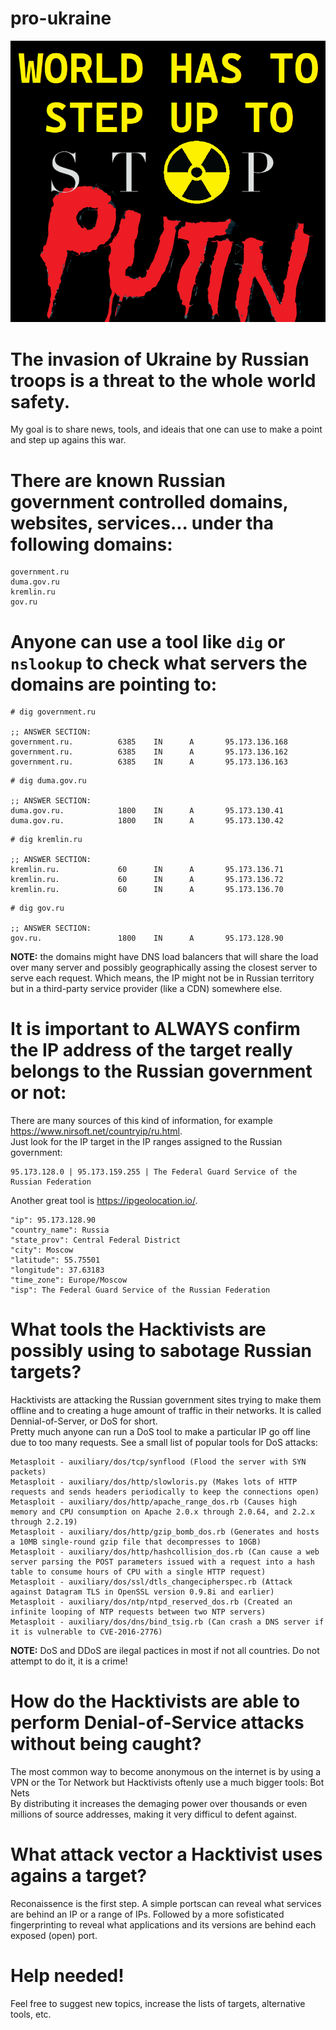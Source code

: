 # pro-ukraine

![alt text](https://github.com/vikanet/pro-ukraine/blob/main/pro-ukraine.png?raw=true)

# The invasion of Ukraine by Russian troops is a threat to the whole world safety.

My goal is to share news, tools, and ideais that one can use to make a point and step up agains this war.

# There are known Russian government controlled domains, websites, services... under tha following domains:

```
government.ru
duma.gov.ru
kremlin.ru
gov.ru
```

# Anyone can use a tool like `dig` or `nslookup` to check what servers the domains are pointing to:

```
# dig government.ru

;; ANSWER SECTION:
government.ru.          6385    IN      A       95.173.136.168
government.ru.          6385    IN      A       95.173.136.162
government.ru.          6385    IN      A       95.173.136.163
```
```
# dig duma.gov.ru

;; ANSWER SECTION:
duma.gov.ru.            1800    IN      A       95.173.130.41
duma.gov.ru.            1800    IN      A       95.173.130.42
```
```
# dig kremlin.ru

;; ANSWER SECTION:
kremlin.ru.             60      IN      A       95.173.136.71
kremlin.ru.             60      IN      A       95.173.136.72
kremlin.ru.             60      IN      A       95.173.136.70
```
```
# dig gov.ru

;; ANSWER SECTION:
gov.ru.                 1800    IN      A       95.173.128.90
```

**NOTE:** the domains might have DNS load balancers that will share the load over many server and possibly geographically assing the closest server to serve each request. Which means, the IP might not be in Russian territory but in a third-party service provider (like a CDN) somewhere else.

# It is important to ALWAYS confirm the IP address of the target really belongs to the Russian government or not:

There are many sources of this kind of information, for example https://www.nirsoft.net/countryip/ru.html. \
Just look for the IP target in the IP ranges assigned to the Russian government:

```
95.173.128.0 | 95.173.159.255 | The Federal Guard Service of the Russian Federation
```

Another great tool is https://ipgeolocation.io/.

```
"ip": 95.173.128.90
"country_name": Russia
"state_prov": Central Federal District
"city": Moscow
"latitude": 55.75501
"longitude": 37.63183
"time_zone": Europe/Moscow
"isp": The Federal Guard Service of the Russian Federation
```

# What tools the Hacktivists are possibly using to sabotage Russian targets?

Hacktivists are attacking the Russian government sites trying to make them offline and to creating a huge amount of traffic in their networks. It is called Dennial-of-Server, or DoS for short. \
Pretty much anyone can run a DoS tool to make a particular IP go off line due to too many requests. See a small list of popular tools for DoS attacks:

```
Metasploit - auxiliary/dos/tcp/synflood (Flood the server with SYN packets)
Metasploit - auxiliary/dos/http/slowloris.py (Makes lots of HTTP requests and sends headers periodically to keep the connections open)
Metasploit - auxiliary/dos/http/apache_range_dos.rb (Causes high memory and CPU consumption on Apache 2.0.x through 2.0.64, and 2.2.x through 2.2.19)
Metasploit - auxiliary/dos/http/gzip_bomb_dos.rb (Generates and hosts a 10MB single-round gzip file that decompresses to 10GB)
Metasploit - auxiliary/dos/http/hashcollision_dos.rb (Can cause a web server parsing the POST parameters issued with a request into a hash table to consume hours of CPU with a single HTTP request)
Metasploit - auxiliary/dos/ssl/dtls_changecipherspec.rb (Attack against Datagram TLS in OpenSSL version 0.9.8i and earlier)
Metasploit - auxiliary/dos/ntp/ntpd_reserved_dos.rb (Created an infinite looping of NTP requests between two NTP servers)
Metasploit - auxiliary/dos/dns/bind_tsig.rb (Can crash a DNS server if it is vulnerable to CVE-2016-2776)
```

**NOTE:** DoS and DDoS are ilegal pactices in most if not all countries. Do not attempt to do it, it is a crime!

# How do the Hacktivists are able to perform Denial-of-Service attacks without being caught?

The most common way to become anonymous on the internet is by using a VPN or the Tor Network but Hacktivists oftenly use a much bigger tools: Bot Nets \
By distributing it increases the demaging power over thousands or even millions of source addresses, making it very difficul to defent against.

# What attack vector a Hacktivist uses agains a target?

Reconaissence is the first step. A simple portscan can reveal what services are behind an IP or a range of IPs. Followed by a more sofisticated fingerprinting to reveal what applications and its versions are behind each exposed (open) port.

# Help needed!

Feel free to suggest new topics, increase the lists of targets, alternative tools, etc.
